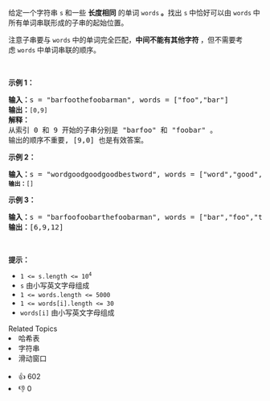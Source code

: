 <p>给定一个字符串 <code>s</code><strong> </strong>和一些 <strong>长度相同</strong> 的单词 <code>words</code><strong> 。</strong>找出 <code>s</code><strong> </strong>中恰好可以由 <code>words</code><strong> </strong>中所有单词串联形成的子串的起始位置。</p>

<p>注意子串要与 <code>words</code><strong> </strong>中的单词完全匹配，<strong>中间不能有其他字符 </strong>，但不需要考虑 <code>words</code><strong> </strong>中单词串联的顺序。</p>

<p> </p>

<p><strong>示例 1：</strong></p>

<pre>
<strong>输入：</strong>s = "barfoothefoobarman", words = ["foo","bar"]
<strong>输出：</strong><code>[0,9]</code>
<strong>解释：</strong>
从索引 0 和 9 开始的子串分别是 "barfoo" 和 "foobar" 。
输出的顺序不重要, [9,0] 也是有效答案。
</pre>

<p><strong>示例 2：</strong></p>

<pre>
<strong>输入：</strong>s = "wordgoodgoodgoodbestword", words = ["word","good","best","word"]
<code><strong>输出：</strong>[]</code>
</pre>

<p><strong>示例 3：</strong></p>

<pre>
<strong>输入：</strong>s = "barfoofoobarthefoobarman", words = ["bar","foo","the"]
<strong>输出：</strong>[6,9,12]
</pre>

<p> </p>

<p><strong>提示：</strong></p>

<ul>
	<li><code>1 <= s.length <= 10<sup>4</sup></code></li>
	<li><code>s</code> 由小写英文字母组成</li>
	<li><code>1 <= words.length <= 5000</code></li>
	<li><code>1 <= words[i].length <= 30</code></li>
	<li><code>words[i]</code> 由小写英文字母组成</li>
</ul>
<div><div>Related Topics</div><div><li>哈希表</li><li>字符串</li><li>滑动窗口</li></div></div><br><div><li>👍 602</li><li>👎 0</li></div>